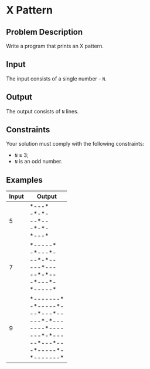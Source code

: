 # X Pattern

## Problem Description

Write a program that prints an X pattern.

## Input

The input consists of a single number - `N`.

## Output

The output consists of `N` lines.

## Constraints

Your solution must comply with the following constraints:

- `N` ≥ 3;
- `N` is an odd number.

## Examples

|Input|Output|
|-|-|
|5|\*---\*<br />-\*-\*-<br />--\*--<br />-\*-\*-<br />\*---\*|
|7|\*-----\*<br />-\*---\*-<br />--\*-\*--<br />---\*---<br />--\*-\*--<br />-\*---\*-<br />\*-----\*|
|9|\*-------\*<br />-\*-----\*-<br />--\*---\*--<br />---\*-\*---<br />----\*----<br />---\*-\*---<br />--\*---\*--<br />-\*-----\*-<br />\*-------\*|